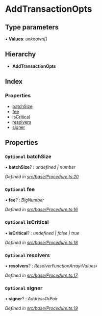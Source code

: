 # AddTransactionOpts

## Type parameters

▪ **Values**: _unknown\[\]_

## Hierarchy

* **AddTransactionOpts**

## Index

### Properties

* [batchSize](addtransactionopts.md#optional-batchsize)
* [fee](addtransactionopts.md#optional-fee)
* [isCritical](addtransactionopts.md#optional-iscritical)
* [resolvers](addtransactionopts.md#optional-resolvers)
* [signer](addtransactionopts.md#optional-signer)

## Properties

### `Optional` batchSize

• **batchSize**? : _undefined \| number_

_Defined in_ [_src/base/Procedure.ts:20_](https://github.com/PolymathNetwork/polymesh-sdk/blob/da32f46a/src/base/Procedure.ts#L20)

### `Optional` fee

• **fee**? : _BigNumber_

_Defined in_ [_src/base/Procedure.ts:16_](https://github.com/PolymathNetwork/polymesh-sdk/blob/da32f46a/src/base/Procedure.ts#L16)

### `Optional` isCritical

• **isCritical**? : _undefined \| false \| true_

_Defined in_ [_src/base/Procedure.ts:18_](https://github.com/PolymathNetwork/polymesh-sdk/blob/da32f46a/src/base/Procedure.ts#L18)

### `Optional` resolvers

• **resolvers**? : _ResolverFunctionArray‹Values›_

_Defined in_ [_src/base/Procedure.ts:17_](https://github.com/PolymathNetwork/polymesh-sdk/blob/da32f46a/src/base/Procedure.ts#L17)

### `Optional` signer

• **signer**? : _AddressOrPair_

_Defined in_ [_src/base/Procedure.ts:19_](https://github.com/PolymathNetwork/polymesh-sdk/blob/da32f46a/src/base/Procedure.ts#L19)

